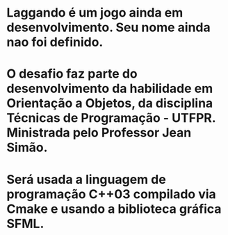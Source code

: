 # Laggando é um jogo ainda em desenvolvimento. Seu nome ainda nao foi definido.
# O desafio faz parte do desenvolvimento da habilidade em Orientação a Objetos, da disciplina Técnicas de Programação - UTFPR. Ministrada pelo Professor Jean Simão.
# Será usada a linguagem de programação C++03 compilado via Cmake e usando a biblioteca gráfica SFML.
